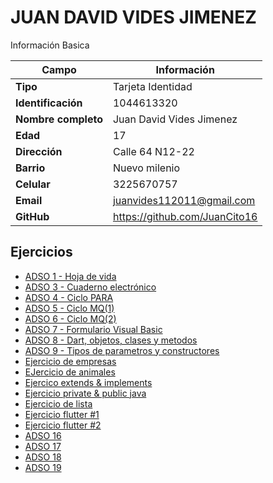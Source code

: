 # JUAN DAVID VIDES JIMENEZ

Información Basica

| Campo | Información |
| --- | --- |
| **Tipo** | Tarjeta Identidad|
| **Identificación** | 1044613320 |
| **Nombre completo** | Juan David Vides Jimenez  |
| **Edad** | 17 |
| **Dirección** | Calle 64 N12-22 |
| **Barrio** | Nuevo milenio |
| **Celular** | 3225670757 |
| **Email** | juanvides112011@gmail.com |
| **GitHub** | <https://github.com/JuanCito16> |

## Ejercicios

- [ADSO 1 - Hoja de vida](https://github.com/JuanCito16/Hojadevida)
- [ADSO 3 - Cuaderno electrónico](https://github.com/JuanCito16/Agenda)
- [ADSO 4 - Ciclo PARA](ejercicio.md)
- [ADSO 5 - Ciclo MQ(1)](mq1.md)
- [ADSO 6 -  Ciclo MQ(2)](ejercicio2.md)
- [ADSO 7 - Formulario Visual Basic](tablaformu.md)
- [ADSO 8 - Dart, objetos, clases y metodos](ejercicio3.md)
- [ADSO 9 - Tipos de parametros y constructores](ejerciciodart.md)
- [Ejercicio de empresas](dart2.md)
- [EJercicio de animales](dart3.md)
- [Ejercico extends & implements](extends.md)
- [Ejercicio private & public java](java1.md)
- [Ejercicio de lista](lista.md)
- [Ejercicio flutter #1](tablaflutter1.md)
- [Ejercicio flutter #2](tablaflutter2.md)
- [ADSO 16](adso16/adso16.md)
- [ADSO 17](adso17/adso17.md)
- [ADSO 18](adso18/adso18.md)
- [ADSO 19](adso19/index.html)

